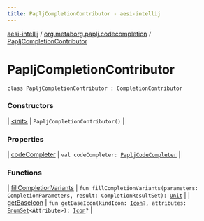 ```yaml
---
title: PapljCompletionContributor - aesi-intellij
---
```


[aesi-intellij](../../index.html) / [org.metaborg.paplj.codecompletion](../index.html) / [PapljCompletionContributor](.)

# PapljCompletionContributor

`class PapljCompletionContributor : CompletionContributor`

### Constructors

| [&lt;init&gt;](-init-.html) | `PapljCompletionContributor()` |

### Properties

| [codeCompleter](code-completer.html) | `val codeCompleter: `[`PapljCodeCompleter`](../-paplj-code-completer/index.html) |

### Functions

| [fillCompletionVariants](fill-completion-variants.html) | `fun fillCompletionVariants(parameters: CompletionParameters, result: CompletionResultSet): `[`Unit`](https://kotlinlang.org/api/latest/jvm/stdlib/kotlin/-unit/index.html) |
| [getBaseIcon](get-base-icon.html) | `fun getBaseIcon(kindIcon: `[`Icon`](http://docs.oracle.com/javase/6/docs/api/javax/swing/Icon.html)`?, attributes: `[`EnumSet`](http://docs.oracle.com/javase/6/docs/api/java/util/EnumSet.html)`<Attribute>): `[`Icon`](http://docs.oracle.com/javase/6/docs/api/javax/swing/Icon.html)`?` |

